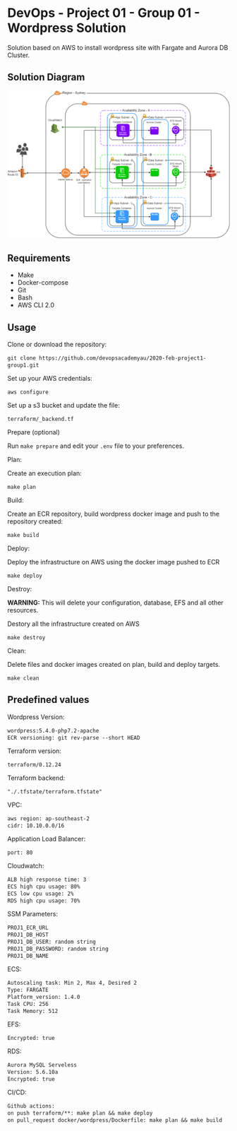 # DevOps - Project 01 - Group 01 - Wordpress Solution 

Solution based on AWS to install wordpress site with Fargate and Aurora DB Cluster. 

## Solution Diagram 

![](docs/devops-image-diagram-project-01.png)

## Requirements 

- Make
- Docker-compose 
- Git
- Bash
- AWS CLI 2.0

## Usage

Clone or download the repository:

```
git clone https://github.com/devopsacademyau/2020-feb-project1-group1.git
```

Set up your AWS credentials:

```
aws configure
```

Set up a s3 bucket and update the file:

```
terraform/_backend.tf
```

Prepare (optional)

Run `make prepare` and edit your `.env` file to your preferences.

Plan:

Create an execution plan:
```
make plan
```

Build:

Create an ECR repository, build wordpress docker image and push to the repository created:
```
make build
```

Deploy:

Deploy the infrastructure on AWS using the docker image pushed to ECR
```
make deploy
```

Destroy:

**WARNING:** This will delete your configuration, database, EFS and all other resources.

Destory all the infrastructure created on AWS
```
make destroy
```

Clean:

Delete files and docker images created on plan, build and deploy targets.
```
make clean
```

## Predefined values

Wordpress Version:
```
wordpress:5.4.0-php7.2-apache
ECR versioning: git rev-parse --short HEAD
```

Terraform version:
```
terraform/0.12.24
```

Terraform backend:
```
"./.tfstate/terraform.tfstate"
```

VPC:
```
aws region: ap-southeast-2
cidr: 10.10.0.0/16
```

Application Load Balancer:
```
port: 80
```

Cloudwatch:
```
ALB high response time: 3
ECS high cpu usage: 80%
ECS low cpu usage: 2%
RDS high cpu usage: 70%
```

SSM Parameters:
```
PROJ1_ECR_URL
PROJ1_DB_HOST
PROJ1_DB_USER: random string 
PROJ1_DB_PASSWORD: random string
PROJ1_DB_NAME
```

ECS:
```
Autoscaling task: Min 2, Max 4, Desired 2
Type: FARGATE
Platform_version: 1.4.0
Task CPU: 256
Task Memory: 512
```

EFS:
```
Encrypted: true
```

RDS:
```
Aurora MySQL Serveless
Version: 5.6.10a
Encrypted: true
```

CI/CD:
```
Github actions:
on push terraform/**: make plan && make deploy
on pull_request docker/wordpress/Dockerfile: make plan && make build
```
